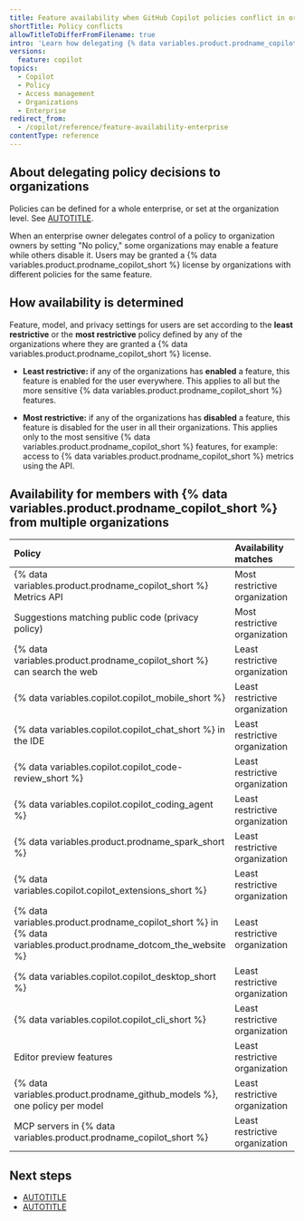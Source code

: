 ```yaml
---
title: Feature availability when GitHub Copilot policies conflict in organizations
shortTitle: Policy conflicts
allowTitleToDifferFromFilename: true
intro: 'Learn how delegating {% data variables.product.prodname_copilot_short %} policy decisions to organizations affects users granted a license by organizations with different policies.'
versions:
  feature: copilot
topics:
  - Copilot
  - Policy
  - Access management
  - Organizations
  - Enterprise
redirect_from:
  - /copilot/reference/feature-availability-enterprise
contentType: reference
---
```


## About delegating policy decisions to organizations

Policies can be defined for a whole enterprise, or set at the organization level. See [AUTOTITLE](/copilot/concepts/policies).

When an enterprise owner delegates control of a policy to organization owners by setting "No policy," some organizations may enable a feature while others disable it. Users may be granted a {% data variables.product.prodname_copilot_short %} license by organizations with different policies for the same feature.

## How availability is determined

Feature, model, and privacy settings for users are set according to the **least restrictive** or the **most restrictive** policy defined by any of the organizations where they are granted a {% data variables.product.prodname_copilot_short %} license.

* **Least restrictive:** if any of the organizations has **enabled** a feature, this feature is enabled for the user everywhere. This applies to all but the more sensitive {% data variables.product.prodname_copilot_short %} features.

* **Most restrictive:** if any of the organizations has **disabled** a feature, this feature is disabled for the user in all their organizations. This applies only to the most sensitive {% data variables.product.prodname_copilot_short %} features, for example: access to {% data variables.product.prodname_copilot_short %} metrics using the API.

## Availability for members with {% data variables.product.prodname_copilot_short %} from multiple organizations

<!--The table below uses the following sort order:
    1. Policies with "Most restrictive" at the top in alphabetic order.
    2. Follow with remaining policies in alphabetic order.-->

| Policy | Availability matches | More information |
| :---- | :---- | :---- |
| {% data variables.product.prodname_copilot_short %} Metrics API | Most restrictive organization | [AUTOTITLE](/rest/copilot/copilot-metrics) |
| Suggestions matching public code (privacy policy) | Most restrictive organization | [AUTOTITLE](/copilot/concepts/completions/code-suggestions) |
| {% data variables.product.prodname_copilot_short %} can search the web | Least restrictive organization | [AUTOTITLE](/copilot/responsible-use/chat-in-github#leveraging-a-web-search-to-answer-a-question) |
| {% data variables.copilot.copilot_mobile_short %} | Least restrictive organization | [AUTOTITLE](/copilot/responsible-use/chat-in-github-mobile) |
| {% data variables.copilot.copilot_chat_short %} in the IDE | Least restrictive organization | [AUTOTITLE](/copilot/responsible-use/chat-in-your-ide) |
| {% data variables.copilot.copilot_code-review_short %} | Least restrictive organization | [AUTOTITLE](/copilot/responsible-use/code-review) |
| {% data variables.copilot.copilot_coding_agent %} | Least restrictive organization | [AUTOTITLE](/copilot/responsible-use-of-github-copilot-features/responsible-use-of-copilot-coding-agent-on-githubcom) |
| {% data variables.product.prodname_spark_short %} | Least restrictive organization | [AUTOTITLE](/copilot/responsible-use/spark) |
| {% data variables.copilot.copilot_extensions_short %} | Least restrictive organization | [AUTOTITLE](/copilot/concepts/copilot-extensions/about-copilot-extensions) |
| {% data variables.product.prodname_copilot_short %} in {% data variables.product.prodname_dotcom_the_website %} | Least restrictive organization | [AUTOTITLE](/copilot/responsible-use/chat-in-github) |
| {% data variables.copilot.copilot_desktop_short %} | Least restrictive organization | [AUTOTITLE](/copilot/responsible-use/copilot-in-github-desktop) |
| {% data variables.copilot.copilot_cli_short %} | Least restrictive organization | [AUTOTITLE](/copilot/responsible-use/copilot-cli) |
| Editor preview features | Least restrictive organization | [AUTOTITLE](/free-pro-team@latest/site-policy/github-terms/github-pre-release-license-terms) |
| {% data variables.product.prodname_github_models %}, one policy per model | Least restrictive organization | [AUTOTITLE](/github-models/github-models-at-scale/manage-models-at-scale) |
| MCP servers in {% data variables.product.prodname_copilot_short %} | Least restrictive organization | [AUTOTITLE](/copilot/using-github-copilot/coding-agent/extending-copilot-coding-agent-with-mcp) |

## Next steps

* [AUTOTITLE](/copilot/how-tos/administer/organizations/managing-policies-for-copilot-in-your-organization)
* [AUTOTITLE](/copilot/how-tos/administer/enterprises/managing-policies-and-features-for-copilot-in-your-enterprise)
